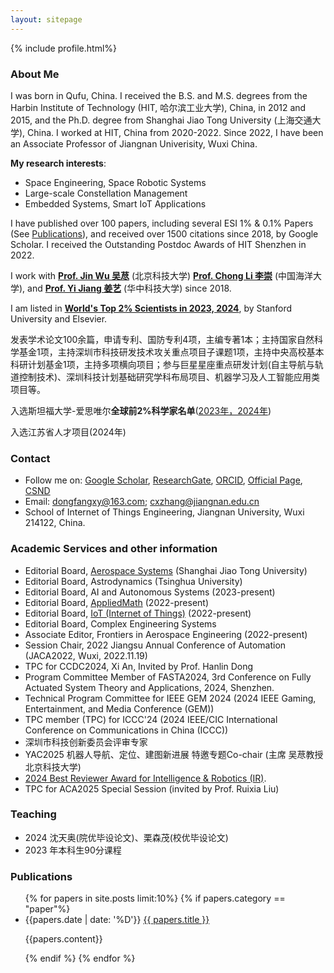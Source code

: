 ```yaml
---
layout: sitepage
---
```





[comment]: # (Insert my picture)
{% include profile.html%}

[comment]: # (Insert my resume below)

### About Me
I was born in Qufu, China. I received the B.S. and M.S. degrees from the Harbin Institute of Technology (HIT, 哈尔滨工业大学), China, in 2012 and 2015, and the Ph.D. degree from Shanghai Jiao Tong University (上海交通大学), China. I worked at HIT, China from 2020-2022. Since 2022, I have been an Associate Professor of Jiangnan Univerisity, Wuxi China.

**My research interests**: 
- Space Engineering, Space Robotic Systems
- Large-scale Constellation Management
- Embedded Systems, Smart IoT Applications

I have published over 100 papers, including several ESI 1% & 0.1% Papers (See [Publications](https://dongfangxy.github.io/publications/)), and received over 1500 citations since 2018, by Google Scholar.  I received the Outstanding Postdoc Awards of HIT Shenzhen in 2022.

I work with [**Prof. Jin Wu 吴荩**](https://zarathustr.github.io/) (北京科技大学)  [**Prof. Chong Li 李崇**](https://coe.ouc.edu.cn/2019/0819/c9094a256005/page.htm) (中国海洋大学), and [**Prof. Yi Jiang 姜艺**](https://yijiang1992.github.io/) (华中科技大学) since 2018.

I am listed in [**World's Top 2% Scientists in 2023, 2024**](https://elsevier.digitalcommonsdata.com/datasets/btchxktzyw/7), by Stanford University and Elsevier.

发表学术论文100余篇，申请专利、国防专利4项，主编专著1本；主持国家自然科学基金1项，主持深圳市科技研发技术攻关重点项目子课题1项，主持中央高校基本科研计划基金1项，主持多项横向项目；参与巨星星座重点研发计划(自主导航与轨道控制技术)、深圳科技计划基础研究学科布局项目、机器学习及人工智能应用类项目等。

入选斯坦福大学-爱思唯尔**全球前2%科学家名单**([2023年，2024年](https://topresearcherslist.com/Home/Profile?AuthFull=Zhang,%20Chengxi&FirstYear=2018))

入选江苏省人才项目(2024年)

### Contact
- Follow me on:
    [Google Scholar](https://scholar.google.com/citations?user=oHzlz50AAAAJ&hl),
    [ResearchGate](https://www.researchgate.net/profile/Chengxi_Zhang5),
    [ORCID](https://orcid.org/0000-0002-3130-6497), 
    [Official Page](https://iot.jiangnan.edu.cn/info/1142/3595.htm),
    [CSND](https://blog.csdn.net/Paolu2022/article/details/135201277) 
- Email: dongfangxy@163.com; cxzhang@jiangnan.edu.cn 
- School of Internet of Things Engineering, Jiangnan University, Wuxi 214122, China.

### Academic Services and other information 
- Editorial Board, [Aerospace Systems](https://link.springer.com/journal/42401/editorial-board) (Shanghai Jiao Tong University)
- Editorial Board, Astrodynamics (Tsinghua University)
- Editorial Board, AI and Autonomous Systems (2023-present)
- Editorial Board, [AppliedMath](https://www.mdpi.com/journal/appliedmath/editors) (2022-present) 
- Editorial Board, [IoT (Internet of Things)](https://www.mdpi.com/journal/IoT/editors) (2022-present) 
- Editorial Board, Complex Engineering Systems
- Associate Editor, Frontiers in Aerospace Engineering (2022-present) 
- Session Chair, 2022 Jiangsu Annual Conference of Automation (JACA2022, Wuxi, 2022.11.19)
- TPC for CCDC2024, Xi An, Invited by Prof. Hanlin Dong
- Program Committee Member of FASTA2024, 3rd Conference on Fully Actuated System Theory and Applications, 2024, Shenzhen.
- Technical Program Committee for IEEE GEM 2024 (2024 IEEE Gaming, Entertainment, and Media Conference (GEM))
- TPC member (TPC) for ICCC'24 (2024 IEEE/CIC International Conference on Communications in China (ICCC))
- 深圳市科技创新委员会评审专家
- YAC2025 机器人导航、定位、建图新进展 特邀专题Co-chair (主席 吴荩教授 北京科技大学)
- [2024 Best Reviewer Award for Intelligence & Robotics (IR)]( https://mp.weixin.qq.com/s/PHyQPFkhlAKbvnnm8ppLbA ).
- TPC for ACA2025 Special Session (invited by Prof. Ruixia Liu)


### Teaching
- 2024 沈天奥(院优毕设论文)、栗森茂(校优毕设论文)  
- 2023 年本科生90分课程


### Publications
<ul>
{% for papers in site.posts limit:10%}
{% if papers.category == "paper"%}
<li>
  {{papers.date | date: '%D'}} <a href="{{site.baseurl}}{{ papers.url }}">{{ papers.title }}</a>
  <p>{{papers.content}}</p>
</li>
{% endif %}
{% endfor %}
</ul>





<!--
<a href="mailto:dongfangxy@163.com"><span style="line-height:2;">dongfangxy@163.com</span>;  <a href="mailto:cxzhang@jiangnan.edu.cn"><span style="line-height:2;">cxzhang@jiangnan.edu.cn</span>
# Experiences
* New Position, <a href="https://dongfangxy.github.io/">New Affiliation</a>, Location, 2021-
* Post-doc Position,  <a href="https://dongfangxy.github.io/">Harbin Institute of Technology</a>, School of Electronics and Information, Shenzhen, Dec 2019 - 2021.
-->

<!--
# Education
* Ph.D., Control Science and Engineering, <a href="https://dongfangxy.github.io/">Shanghai Jiao Tong University</a>, Shanghai, Mar. 2015 - Dec. 2019. 
* M.S.,  Microelectronics and Solid State Electronics, <a href="https://dongfangxy.github.io/">Harbin Institute of Technology</a>, Shenzhen, Sep. 2012 - Jan. 2015. 
* B.S.,  Electronics Science and Technology, <a href="https://dongfangxy.github.io/">Harbin Institute of Technology</a>, Weihai, Sep. 2008 - Jun. 2012.
-->

<!--
# Other information
* Service: 
国家自然科学基金信息学部函评专家 (Correspondence Review Expert of the National Natural Science Foundation of China, from 2020), Reviewer for more than 20 journals and conferences.
* Awards：
上海交大 2019 届研究生校友班级理事(2019-2024)，哈工大深圳优秀博士后(2021)。
-->

